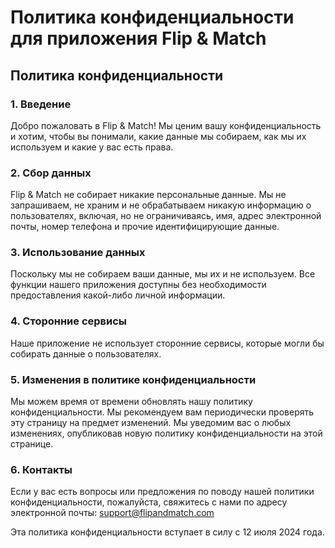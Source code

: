 # Политика конфиденциальности для приложения Flip & Match

## Политика конфиденциальности

### 1. Введение
Добро пожаловать в Flip & Match! Мы ценим вашу конфиденциальность и хотим, чтобы вы понимали, какие данные мы собираем, как мы их используем и какие у вас есть права.

### 2. Сбор данных
Flip & Match не собирает никакие персональные данные. Мы не запрашиваем, не храним и не обрабатываем никакую информацию о пользователях, включая, но не ограничиваясь, имя, адрес электронной почты, номер телефона и прочие идентифицирующие данные.

### 3. Использование данных
Поскольку мы не собираем ваши данные, мы их и не используем. Все функции нашего приложения доступны без необходимости предоставления какой-либо личной информации.

### 4. Сторонние сервисы
Наше приложение не использует сторонние сервисы, которые могли бы собирать данные о пользователях.

### 5. Изменения в политике конфиденциальности
Мы можем время от времени обновлять нашу политику конфиденциальности. Мы рекомендуем вам периодически проверять эту страницу на предмет изменений. Мы уведомим вас о любых изменениях, опубликовав новую политику конфиденциальности на этой странице.

### 6. Контакты
Если у вас есть вопросы или предложения по поводу нашей политики конфиденциальности, пожалуйста, свяжитесь с нами по адресу электронной почты: support@flipandmatch.com

Эта политика конфиденциальности вступает в силу с 12 июля 2024 года.
